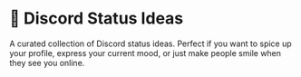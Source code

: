 # 💬 Discord Status Ideas

A curated collection of Discord status ideas. Perfect if you want to spice up your profile, express your current mood, or just make people smile when they see you online.
